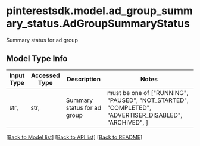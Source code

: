 # pinterestsdk.model.ad_group_summary_status.AdGroupSummaryStatus

Summary status for ad group

## Model Type Info
Input Type | Accessed Type | Description | Notes
------------ | ------------- | ------------- | -------------
str,  | str,  | Summary status for ad group | must be one of ["RUNNING", "PAUSED", "NOT_STARTED", "COMPLETED", "ADVERTISER_DISABLED", "ARCHIVED", ] 

[[Back to Model list]](../../README.md#documentation-for-models) [[Back to API list]](../../README.md#documentation-for-api-endpoints) [[Back to README]](../../README.md)

